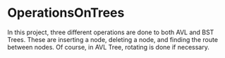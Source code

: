 # OperationsOnTrees
In this project, three different operations are done to both AVL and BST Trees.
These are inserting a node, deleting a node, and finding the route between nodes.
Of course, in AVL Tree, rotating is done if necessary.
